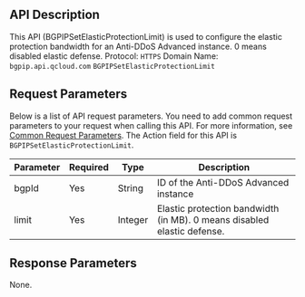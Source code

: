 ﻿[//]: # (chinagitpath:XXXXX)

## API Description
This API (BGPIPSetElasticProtectionLimit) is used to configure the elastic protection bandwidth for an Anti-DDoS Advanced instance. 0 means disabled elastic defense.
Protocol: `HTTPS`
Domain Name: `bgpip.api.qcloud.com`
`BGPIPSetElasticProtectionLimit`

## Request Parameters
Below is a list of API request parameters. You need to add common request parameters to your request when calling this API. For more information, see [Common Request Parameters](https://cloud.tencent.com/document/product/1014/31224). The Action field for this API is `BGPIPSetElasticProtectionLimit`.

| Parameter | Required | Type | Description |
|---------|---------|---------|---------|
| bgpId | Yes | String | ID of the Anti-DDoS Advanced instance |
| limit | Yes | Integer | Elastic protection bandwidth (in MB). 0 means disabled elastic defense. |

## Response Parameters
None.

